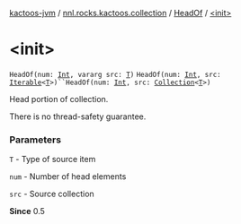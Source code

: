 [kactoos-jvm](../../index.md) / [nnl.rocks.kactoos.collection](../index.md) / [HeadOf](index.md) / [&lt;init&gt;](./-init-.md)

# &lt;init&gt;

`HeadOf(num: `[`Int`](https://kotlinlang.org/api/latest/jvm/stdlib/kotlin/-int/index.html)`, vararg src: `[`T`](index.md#T)`)`
`HeadOf(num: `[`Int`](https://kotlinlang.org/api/latest/jvm/stdlib/kotlin/-int/index.html)`, src: `[`Iterable`](https://kotlinlang.org/api/latest/jvm/stdlib/kotlin.collections/-iterable/index.html)`<`[`T`](index.md#T)`>)``HeadOf(num: `[`Int`](https://kotlinlang.org/api/latest/jvm/stdlib/kotlin/-int/index.html)`, src: `[`Collection`](https://kotlinlang.org/api/latest/jvm/stdlib/kotlin.collections/-collection/index.html)`<`[`T`](index.md#T)`>)`

Head portion of collection.

There is no thread-safety guarantee.

### Parameters

`T` - Type of source item

`num` - Number of head elements

`src` - Source collection

**Since**
0.5

